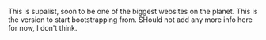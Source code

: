 This is supalist, soon to be one of the biggest websites on the planet.
This is the version to start bootstrapping from. 
SHould not add any more info here for now, I don't think. 

